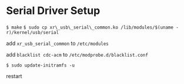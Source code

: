 # Serial Driver Setup

`$ make`
`$ sudo cp xr\_usb\_serial\_common.ko /lib/modules/$(uname -r)/kernel/usb/serial`

add `xr_usb_serial_common` to `/etc/modules`

add `blacklist cdc-acm` to `/etc/modprobe.d/blacklist.conf`

`$ sudo update-initramfs -u`

restart
